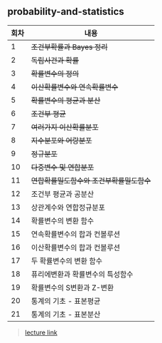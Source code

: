 ## probability-and-statistics

|회차|내용|
|--|--|
|1| ~~조건부확률과 Bayes 정리~~|
|2| ~~독립사건과 확률~~|
|3| ~~확률변수의 정의~~|
|4| ~~이산확률변수와 연속확률변수~~|
|5| ~~확률변수의 평균과 분산~~|
|6| ~~조건부 평균~~|
|7| ~~여러가지 이산확률분포~~|
|8| ~~지수분포와 어랑분포~~|
|9| ~~정규분포~~|
|10| ~~다중변수 및 연합분포~~|
|11| ~~연합확률밀도함수와 조건부확률밀도함수~~|
|12| 조건부 평균과 공분산|
|13| 상관계수와 연합정규분포|
|14| 확률변수의 변환 함수|
|15| 연속확률변수의 합과 컨볼루션|
|16| 이산확률변수의 합과 컨볼루션|
|17| 두 확률변수의 변환 함수|
|18| 퓨리에변환과 확률변수의 특성함수|
|19| 확률변수의 S변환과 Z-변환|
|20| 통계의 기초 - 표본평균|
|21| 통계의 기초 - 표본분산|

> [lecture link](https://www.youtube.com/playlist?list=PLSN_PltQeOyjmRIsC7VNirXOBqWoypd4V)
